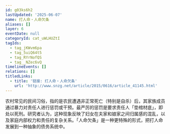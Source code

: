 ```yaml
---
id: g03ks6h2
lastUpdated: '2025-06-07'
name: 打人命・人命欠条
aliases: []
layer: 6
eventDate: null
categoryId: cat_uWLHUZtI
tagIds:
  - tag_jKWvm6pa
  - tag_5uiQ64t5
  - tag_RYrNofQS
  - tag__NZec6vQ
timelineEvents: []
relations: []
titledLinks:
  - title: '链接: 打人命・人命欠条'
    url: 'http://www.snzg.net/article/2015/0616/article_41145.html'
---
```

农村常见的民间习俗，指的是农民遭遇非正常死亡（特别是自杀）后，其家族成员通过暴力对责任人进行惩罚或干预。最严厉的惩罚是要求责任人「垫棺材底」，即处以死刑。研究者认为，这种现象反映了妇女在夫家和娘家之间归属感的混乱，以及家庭内部权力和责任的复杂关系。「人命欠条」是一种更特殊的形式，把打人命发展到一种抽象的债务系统中。
